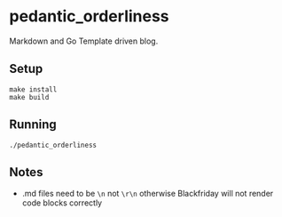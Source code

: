 # pedantic_orderliness

Markdown and Go Template driven blog.

## Setup

```
make install
make build
```

## Running

```
./pedantic_orderliness
```

## Notes

* .md files need to be `\n` not `\r\n` otherwise Blackfriday will not render code blocks correctly